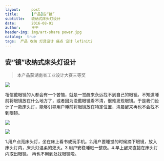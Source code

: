 ```yaml
---
layout:     post
title:      [产品]安“镜”
subtitle:   收纳式床头灯设计
date:       2016-08-01
author:     王平
header-img: img/art-share power.jpg
catalog:  true
tags:  产品 收纳 灯具设计 痛点 设计 lefiniti
---
```


## 安“镜”收纳式床头灯设计

> 本产品获湖南省工业设计大赛三等奖



![](https://ws1.sinaimg.cn/large/0069RVTdgy1fu21y070loj31kw0knx6a.jpg)



​        相信戴眼镜的人都会有一个苦恼，就是一觉醒来永远找不到自己的眼镜。不知道睡前将眼镜放在什么地方了，或者因为没戴眼镜看不清，很难发现眼镜。于是我们设计了一款床头灯，能够引导用户睡前将眼镜放在特定位置，清晨醒来再也不会找不到眼镜。



![](https://ws4.sinaimg.cn/large/0069RVTdgy1fu21y2g6wjj31kw0pbkjl.jpg)



![](https://ws3.sinaimg.cn/large/0069RVTdgy1fu21y0kt8ij31kw0lrteu.jpg)

1.用户点亮床头灯，坐在床上看书或玩手机。2.用户要睡觉的时候摘下眼镜，放入床头灯内，床头灯温柔的熄灭。3.用户安稳睡眠一整夜。4.早上醒来直接在床头灯内取出眼镜。  再也不用到处找眼镜啦。